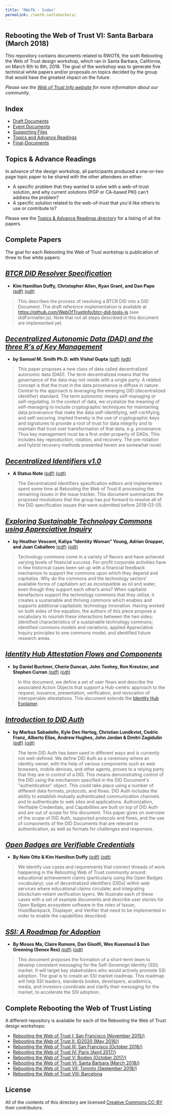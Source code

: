 ```yaml
---
title: "RWoT6 - Index"
permalink: /rwot6-santabarbara/
---
```


## Rebooting the Web of Trust VI: Santa Barbara (March 2018)

This repository contains documents related to RWOT6, the sixth Rebooting the Web of Trust design workshop, which ran in Santa Barbara, California, on March 6th to 8th, 2018. The goal of the workshop was to generate five technical white papers and/or proposals on topics decided by the group that would have the greatest impact on the future.

_Please see the [Web of Trust Info website](http://www.weboftrust.info/) for more information about our community._

## Index

* [Draft Documents](draft-documents/)
* [Event Documents](event-documents/)
* [Supporting Files](supporting-files/)
* [Topics and Advance Readings](topics-and-advance-readings/)
* [Final-Documents](final-documents/)

##  Topics & Advance Readings

In advance of the design workshop, all participants produced a one-or-two page topic paper to be shared with the other attendees on either:

* A specific problem that they wanted to solve with a web-of-trust solution, and why current solutions (PGP or CA-based PKI) can't address the problem?
* A specific solution related to the web-of-trust that you'd like others to use or contribute to?

Please see the [Topics & Advance Readings directory](Topics/) for a listing of all the papers.

## Complete Papers

The goal for each Rebooting the Web of Trust workshop is publication of three to five white papers:

## [*BTCR DID Resolver Specification*](Final/btcr-resolver/)
* **Kim Hamilton Duffy, Christopher Allen, Ryan Grant, and Dan Pape** [(pdf)](https://github.com/WebOfTrustInfo/rwot6-santabarbara/raw/master/final-documents/btcr-resolver.pdf) [(odt)](https://github.com/WebOfTrustInfo/rwot6-santabarbara/raw/master/final-documents/btcr-resolver.odt)


> This describes the process of resolving a BTCR DID into a DID Document. The draft reference implementation is available at https://github.com/WebOfTrustInfo/btcr-did-tools-js (see didFormatter.js). Note that not all steps described in this document are implemented yet.

## [*Decentralized Autonomic Data (DAD) and the three R's of Key Management*](Final/DecentralizedAutonomicData/)
* **by Samuel M. Smith Ph.D. with Vishal Gupta** [(pdf)](https://github.com/WebOfTrustInfo/rwot6-santabarbara/raw/master/final-documents/DecentralizedAutonomicData.pdf) [(odt)](https://github.com/WebOfTrustInfo/rwot6-santabarbara/raw/master/final-documents/DecentralizedAutonomicData.odt)

> This paper proposes a new class of data called decentralized autonomic data (DAD). The term decentralized means that the governance of the data may not reside with a single party. A related concept is that the trust in the data provenance is diffuse in nature. Central to the approach is leveraging the emerging DID (decentralized identifier) standard. The term autonomic means self-managing or self-regulating. In the context of data, we crystalize the meaning of self-managing to include cryptographic techniques for maintaining data provenance that make the data self-identifying, self-certifying, and self-securing. Implied thereby is the use of cryptographic keys and signatures to provide a root of trust for data integrity and to maintain that trust over transformation of that data, e.g. provenance. Thus key management must be a first order property of DADs. This includes key reproduction, rotation, and recovery. The pre-rotation and hybrid recovery methods presented herein are somewhat novel.

## [*Decentralized Identifiers v1.0*](Final/did-spec-1.0/)
* **A Status Note** [(pdf)](https://github.com/WebOfTrustInfo/rwot6-santabarbara/raw/master/final-documents/did-spec-1.0.pdf) [(odt)](https://github.com/WebOfTrustInfo/rwot6-santabarbara/raw/master/final-documents/did-spec-1.0.odt)

> The Decentralized Identifiers specification editors and implementers spent some time at Rebooting the Web of Trust 6 processing the remaining issues in the issue tracker. This document summarizes the proposed resolutions that the group has put forward to resolve all of the DID specification issues that were submitted before 2018-03-05.

## [*Exploring Sustainable Technology Commons using Appreciative Inquiry*](Final/sustainable-commons/)
* **by Heather Vescent, Kaliya “Identity Woman” Young, Adrian Gropper, and Juan Caballero** [(pdf)](https://github.com/WebOfTrustInfo/rwot6-santabarbara/raw/master/final-documents/sustainable-commons.pdf) [(odt)](https://github.com/WebOfTrustInfo/rwot6-santabarbara/raw/master/final-documents/sustainable-commons.odt)

> Technology commons come in a variety of flavors and have achieved varying levels of financial success. For-profit corporate activities have in few historical cases been set up with a financial feedback mechanism to support the commons upon which they depend and capitalize. Why do the commons and the technology sectors’ available forms of capitalism act as incompatible as oil and water, even though they support each other’s aims? When capitalist benefactors support the technology commons that they utilize, it creates a sustainable and thriving commons which enables and supports additional capitalistic technology innovation. Having worked on both sides of the equation, the authors of this piece propose a vocabulary to nourish these interactions between the two sides; identified characteristics of a sustainable technology commons; identified commons models and variations; applied Appreciative Inquiry principles to one commons model; and identified future research areas.

## [*Identity Hub Attestation Flows and Components*](Final/identity-hub-attestations/)
* **by Daniel Buchner, Cherie Duncan, John Toohey, Ron Kreutzer, and Stephen Curran** [(pdf)](https://github.com/WebOfTrustInfo/rwot6-santabarbara/raw/master/final-documents/identity-hub-attestations.pdf) [(odt)](https://github.com/WebOfTrustInfo/rwot6-santabarbara/raw/master/final-documents/identity-hub-attestations.odt)

> In this document, we define a set of user flows and describe the associated Action Objects that support a Hub-centric approach to the request, issuance, presentation, verification, and revocation of interoperable attestations. This document extends the [Identity Hub Explainer](https://github.com/decentralized-identity/hubs/blob/master/explainer).

## [*Introduction to DID Auth*](Final/did-auth/)
* **by Markus Sabadello, Kyle Den Hartog, Christian Lundkvist, Cedric Franz, Alberto Elias, Andrew Hughes, John Jordan & Dmitri Zagidulin** [(pdf)](https://github.com/WebOfTrustInfo/rwot6-santabarbara/raw/master/final-documents/did-auth.pdf) [(odt)](https://github.com/WebOfTrustInfo/rwot6-santabarbara/raw/master/final-documents/did-auth.odt)

> The term DID Auth has been used in different ways and is currently not well-defined. We define DID Auth as a ceremony where an identity owner, with the help of various components such as web browsers, mobile devices, and other agents, proves to a relying party that they are in control of a DID. This means demonstrating control of the DID using the mechanism specified in the DID Document's "authentication" object. This could take place using a number of different data formats, protocols, and flows. DID Auth includes the ability to establish mutually authenticated communication channels and to authenticate to web sites and applications. Authorization, Verifiable Credentials, and Capabilities are built on top of DID Auth and are out of scope for this document. This paper gives on overview of the scope of DID Auth, supported protocols and flows, and the use of components of the DID Documents that are relevant to authentication, as well as formats for challenges and responses.

## [*Open Badges are Verifiable Credentials*](Final/open-badges-are-verifiable-credentials/)
* **By Nate Otto & Kim Hamilton Duffy** [(pdf)](https://github.com/WebOfTrustInfo/rwot6-santabarbara/raw/master/final-documents/open-badges-are-verifiable-credentials.pdf) [(odt)](https://github.com/WebOfTrustInfo/rwot6-santabarbara/raw/master/final-documents/open-badges-are-verifiable-credentials.odt)

> We identify use cases and requirements that connect threads of work happening in the Rebooting Web of Trust community around: educational achievement claims (particularly using the Open Badges vocabulary); use of decentralized identifiers (DIDs) within web services where educational claims circulate; and integrating blockchain-reliant verification layers. We illustrate each of these cases with a set of example documents and describe user stories for Open Badges ecosystem software in the roles of Issuer, Host/Backpack, Displayer, and Verifier that need to be implemented in order to enable the capabilities described.

## [*SSI: A Roadmap for Adoption*](Final/a-roadmap-for-ssi/)
* **By Moses Ma, Claire Rumore, Dan Gisolfi, Wes Kussmaul & Dan Greening (Senex Rex)** [(pdf)](https://github.com/WebOfTrustInfo/rwot6-santabarbara/raw/master/final-documents/a-roadmap-for-ssi.pdf) [(odt)](https://github.com/WebOfTrustInfo/rwot6-santabarbara/raw/master/final-documents/a-roadmap-for-ssi.odt)

> This document proposes the formation of a short-term team to develop consistent messaging for the Self-Sovereign Identity (SSI) market. It will target key stakeholders who would actively promote SSI adoption. The goal is to create an SSI market roadmap. This roadmap will help SSI leaders, standards bodies, developers, academics, media, and investors coordinate and clarify their messaging for the market, to accelerate the SSI adoption. 

## Complete Rebooting the Web of Trust Listing

A different repository is available for each of the Rebooting the Web of Trust design workshops:

* [Rebooting the Web of Trust I: San Francisco (November 2015/)](/rwot1-sf/)
* [Rebooting the Web of Trust II: ID2020 (May 2016/)](/rwot2-id2020/)
* [Rebooting the Web of Trust III: San Francisco (October 2016/)](/rwot3-sf/)
* [Rebooting the Web of Trust IV: Paris (April 2017/)](/rwot4-paris/)
* [Rebooting the Web of Trust V: Boston (October 2017/)](/rwot5-boston/)
* [Rebooting the Web of Trust VI: Santa Barbara (March 2018/)](/rwot6-santabarbara/)
* [Rebooting the Web of Trust VII: Toronto (September 2018/)](/rwot7-toronto/)
* [Rebooting the Web of Trust VIII: Barcelona](/rwot8-barcelona/)

## License

All of the contents of this directory are licensed [Creative Commons CC-BY](/LICENSE-CC-BY-4.0/) their contributors.
